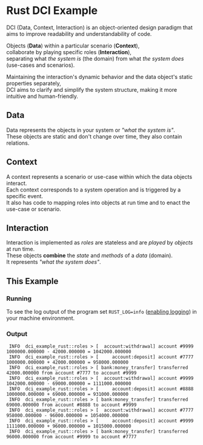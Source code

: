 # Rust DCI Example

DCI (Data, Context, Interaction) is an object-oriented design paradigm
that aims to improve readability and understandability of code.

Objects (**Data**) within a particular scenario (**Context**),  
collaborate by playing specific roles (**Interaction**),  
separating what _the system is_ (the domain) from what _the system does_ (use-cases and scenarios).

Maintaining the interaction's dynamic behavior and the data object's static properties separately,  
DCI aims to clarify and simplify the system structure, making it more intuitive and human-friendly.

## Data

Data represents the objects in your system or _"what the system is"_.  
These objects are static and don't change over time, they also contain relations.

## Context

A context represents a scenario or use-case within which the data objects interact.  
Each context corresponds to a system operation and is triggered by a specific event.  
It also has code to mapping roles into objects at run time and to enact the use-case or scenario.

## Interaction

Interaction is implemented as _roles_ are stateless and are _played_ by _objects_ at run time.  
These objects **combine** the _state_ and _methods_ of a _data_ (domain).  
It represents _"what the system does"_.

## This Example

### Running

To see the log output of the program set
`RUST_LOG=info` ([enabling logging](https://docs.rs/env_logger/latest/env_logger/#enabling-logging))
in your machine environment.

### Output

```
 INFO  dci_example_rust::roles > [  account:withdrawal] account #9999 1000000.000000 - 42000.000000 = 1042000.000000
 INFO  dci_example_rust::roles > [     account:deposit] account #7777 1000000.000000 + 42000.000000 = 958000.000000
 INFO  dci_example_rust::roles > [ bank:money_transfer] transferred 42000.000000 from account #7777 to account #9999
 INFO  dci_example_rust::roles > [  account:withdrawal] account #9999 1042000.000000 - 69000.000000 = 1111000.000000
 INFO  dci_example_rust::roles > [     account:deposit] account #8888 1000000.000000 + 69000.000000 = 931000.000000
 INFO  dci_example_rust::roles > [ bank:money_transfer] transferred 69000.000000 from account #8888 to account #9999
 INFO  dci_example_rust::roles > [  account:withdrawal] account #7777 958000.000000 - 96000.000000 = 1054000.000000
 INFO  dci_example_rust::roles > [     account:deposit] account #9999 1111000.000000 + 96000.000000 = 1015000.000000
 INFO  dci_example_rust::roles > [ bank:money_transfer] transferred 96000.000000 from account #9999 to account #7777
```
